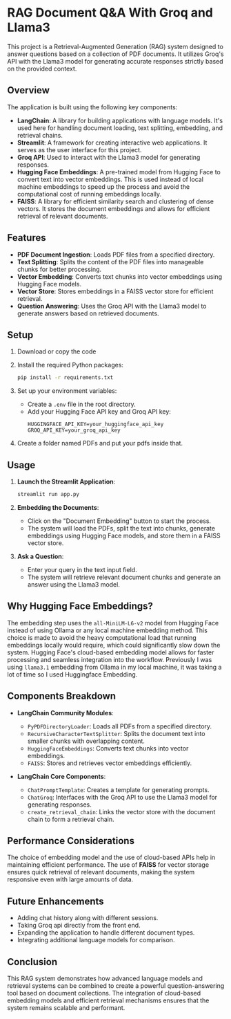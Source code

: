# RAG Document Q&A With Groq and Llama3

This project is a Retrieval-Augmented Generation (RAG) system designed to answer questions based on a collection of PDF documents. It utilizes Groq's API with the Llama3 model for generating accurate responses strictly based on the provided context.

## Overview

The application is built using the following key components:

- **LangChain**: A library for building applications with language models. It's used here for handling document loading, text splitting, embedding, and retrieval chains.
- **Streamlit**: A framework for creating interactive web applications. It serves as the user interface for this project.
- **Groq API**: Used to interact with the Llama3 model for generating responses.
- **Hugging Face Embeddings**: A pre-trained model from Hugging Face to convert text into vector embeddings. This is used instead of local machine embeddings to speed up the process and avoid the computational cost of running embeddings locally.
- **FAISS**: A library for efficient similarity search and clustering of dense vectors. It stores the document embeddings and allows for efficient retrieval of relevant documents.

## Features

- **PDF Document Ingestion**: Loads PDF files from a specified directory.
- **Text Splitting**: Splits the content of the PDF files into manageable chunks for better processing.
- **Vector Embedding**: Converts text chunks into vector embeddings using Hugging Face models.
- **Vector Store**: Stores embeddings in a FAISS vector store for efficient retrieval.
- **Question Answering**: Uses the Groq API with the Llama3 model to generate answers based on retrieved documents.

## Setup

1. Download or copy the code
   
2. Install the required Python packages:
   ```bash
   pip install -r requirements.txt
   ```
3. Set up your environment variables:
   - Create a `.env` file in the root directory.
   - Add your Hugging Face API key and Groq API key:
     ```
     HUGGINGFACE_API_KEY=your_huggingface_api_key
     GROQ_API_KEY=your_groq_api_key
     ```
4.  Create a folder named PDFs and put your pdfs inside that.


## Usage

1. **Launch the Streamlit Application**:
   ```bash
   streamlit run app.py
   ```
2. **Embedding the Documents**:
   - Click on the "Document Embedding" button to start the process.
   - The system will load the PDFs, split the text into chunks, generate embeddings using Hugging Face models, and store them in a FAISS vector store.

3. **Ask a Question**:
   - Enter your query in the text input field.
   - The system will retrieve relevant document chunks and generate an answer using the Llama3 model.

## Why Hugging Face Embeddings?

The embedding step uses the `all-MiniLM-L6-v2` model from Hugging Face instead of using Ollama or any local machine embedding method. This choice is made to avoid the heavy computational load that running embeddings locally would require, which could significantly slow down the system. Hugging Face's cloud-based embedding model allows for faster processing and seamless integration into the workflow. Previously I was
using `llama3.1` embedding from Ollama in my local machine, it was taking a lot of time so I used Huggingface Embedding.

## Components Breakdown

- **LangChain Community Modules**:
  - `PyPDFDirectoryLoader`: Loads all PDFs from a specified directory.
  - `RecursiveCharacterTextSplitter`: Splits the document text into smaller chunks with overlapping content.
  - `HuggingFaceEmbeddings`: Converts text chunks into vector embeddings.
  - `FAISS`: Stores and retrieves vector embeddings efficiently.

- **LangChain Core Components**:
  - `ChatPromptTemplate`: Creates a template for generating prompts.
  - `ChatGroq`: Interfaces with the Groq API to use the Llama3 model for generating responses.
  - `create_retrieval_chain`: Links the vector store with the document chain to form a retrieval chain.

## Performance Considerations

The choice of embedding model and the use of cloud-based APIs help in maintaining efficient performance. The use of **FAISS** for vector storage ensures quick retrieval of relevant documents, making the system responsive even with large amounts of data.

## Future Enhancements

- Adding chat history along with different sessions.
- Taking Groq api directly from the front end.
- Expanding the application to handle different document types.
- Integrating additional language models for comparison.

## Conclusion

This RAG system demonstrates how advanced language models and retrieval systems can be combined to create a powerful question-answering tool based on document collections. The integration of cloud-based embedding models and efficient retrieval mechanisms ensures that the system remains scalable and performant.
